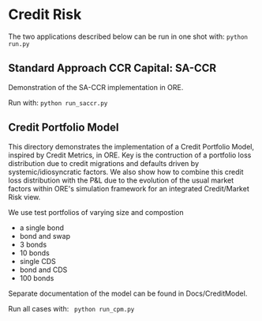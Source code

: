 # Credit Risk

The two applications described below can be run in one shot with: <code>python run.py</code>


## Standard Approach CCR Capital: SA-CCR

Demonstration of the SA-CCR implementation in ORE.

Run with: <code>python run_saccr.py</code>


## Credit Portfolio Model

This directory demonstrates the implementation of a Credit Portfolio Model, inspired by Credit Metrics, in ORE.
Key is the contruction of a portfolio loss distribution due to credit migrations and defaults
driven by systemic/idiosyncratic factors.
We also show how to combine this credit loss distribution with the P&L due to the evolution of the usual market factors
within ORE's simulation framework for an integrated Credit/Market Risk view.

We use test portfolios of varying size and compostion
- a single bond
- bond and swap
- 3 bonds
- 10 bonds
- single CDS
- bond and CDS
- 100 bonds

Separate documentation of the model can be found in Docs/CreditModel.

Run all cases with: <code> python run_cpm.py </code>

